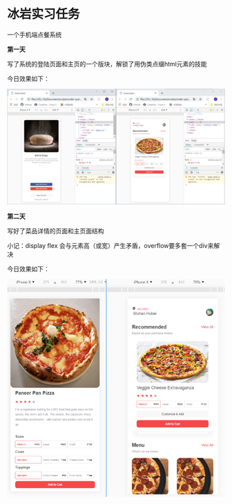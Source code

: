 # 冰岩实习任务
一个手机端点餐系统

**第一天**

写了系统的登陆页面和主页的一个版块，解锁了用伪类点缀html元素的技能

今日效果如下：

![](picOfProgress/firstday.png)


**第二天**

写好了菜品详情的页面和主页面结构

小记：display flex 会与元素高（或宽）产生矛盾，overflow要多套一个div来解决

今日效果如下：

![](picOfProgress/secondday.png)
